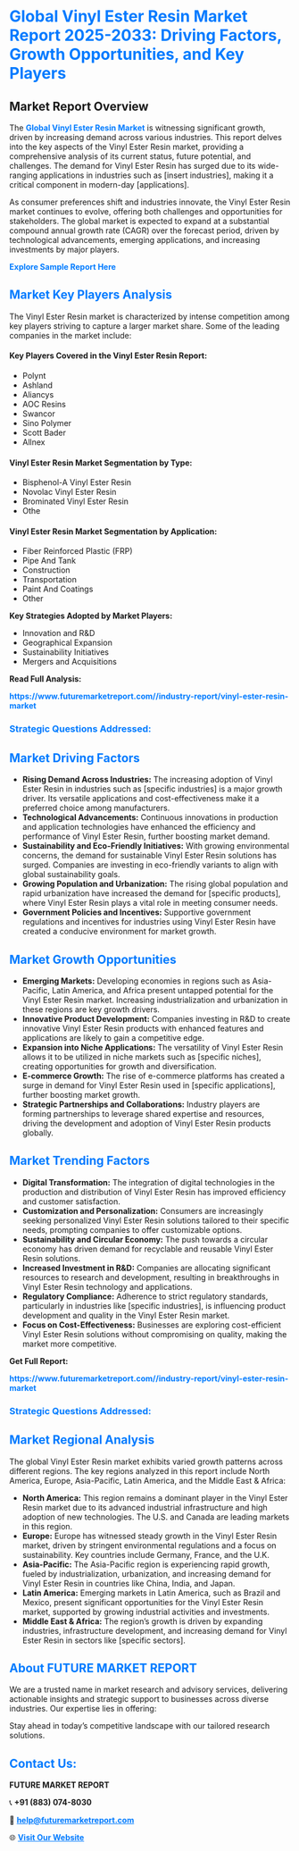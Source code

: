 <h1 style="color: #007BFF;">Global Vinyl Ester Resin Market Report 2025-2033: Driving Factors, Growth Opportunities, and Key Players</h1>

<section id="overview">
<h2>Market Report Overview</h2>
<p>The <a href="https://www.futuremarketreport.com//industry-report/vinyl-ester-resin-market" style="color: #007BFF; text-decoration: none;"><strong>Global Vinyl Ester Resin Market</strong></a> is witnessing significant growth, driven by increasing demand across various industries. This report delves into the key aspects of the Vinyl Ester Resin market, providing a comprehensive analysis of its current status, future potential, and challenges. The demand for Vinyl Ester Resin has surged due to its wide-ranging applications in industries such as [insert industries], making it a critical component in modern-day [applications].</p>
<p>As consumer preferences shift and industries innovate, the Vinyl Ester Resin market continues to evolve, offering both challenges and opportunities for stakeholders. The global market is expected to expand at a substantial compound annual growth rate (CAGR) over the forecast period, driven by technological advancements, emerging applications, and increasing investments by major players.</p>
</section>

<section id="overview">
<p><a href="https://www.futuremarketreport.com//request-sample/reportId=50698" style="color: #007BFF; text-decoration: none;"><strong>Explore Sample Report Here</strong></a></p>
</section>

<section id="key-players">
<h2 style="color: #007BFF;">Market Key Players Analysis</h2>
<p>The Vinyl Ester Resin market is characterized by intense competition among key players striving to capture a larger market share. Some of the leading companies in the market include:</p>
<h4>Key Players Covered in the Vinyl Ester Resin Report:</h4>
<ul><li>Polynt</li><li>Ashland</li><li>Aliancys</li><li>AOC Resins</li><li>Swancor</li><li>Sino Polymer</li><li>Scott Bader</li><li>Allnex</li></ul>
<h4>Vinyl Ester Resin Market Segmentation by Type:</h4>
<ul><li>Bisphenol-A Vinyl Ester Resin</li><li>Novolac Vinyl Ester Resin</li><li>Brominated Vinyl Ester Resin</li><li>Othe</li></ul>

<h4>Vinyl Ester Resin Market Segmentation by Application:</h4>
<ul><li>Fiber Reinforced Plastic (FRP)</li><li>Pipe And Tank</li><li>Construction</li><li>Transportation</li><li>Paint And Coatings</li><li>Other</li></ul>
<p><strong>Key Strategies Adopted by Market Players:</strong></p>
<ul>
<li>Innovation and R&D</li>
<li>Geographical Expansion</li>
<li>Sustainability Initiatives</li>
<li>Mergers and Acquisitions</li>
</ul>
</section>

<section>
<p><strong>Read Full Analysis: </strong></p><a href="https://www.futuremarketreport.com//industry-report/vinyl-ester-resin-market" style="color: #007BFF; text-decoration: none;"><strong>https://www.futuremarketreport.com//industry-report/vinyl-ester-resin-market</strong></a>
<h3 style="color: #007BFF;">Strategic Questions Addressed:</h3>
</section>

<section id="driving-factors">
<h2 style="color: #007BFF;">Market Driving Factors</h2>
<ul>
<li><strong>Rising Demand Across Industries:</strong> The increasing adoption of Vinyl Ester Resin in industries such as [specific industries] is a major growth driver. Its versatile applications and cost-effectiveness make it a preferred choice among manufacturers.</li>
<li><strong>Technological Advancements:</strong> Continuous innovations in production and application technologies have enhanced the efficiency and performance of Vinyl Ester Resin, further boosting market demand.</li>
<li><strong>Sustainability and Eco-Friendly Initiatives:</strong> With growing environmental concerns, the demand for sustainable Vinyl Ester Resin solutions has surged. Companies are investing in eco-friendly variants to align with global sustainability goals.</li>
<li><strong>Growing Population and Urbanization:</strong> The rising global population and rapid urbanization have increased the demand for [specific products], where Vinyl Ester Resin plays a vital role in meeting consumer needs.</li>
<li><strong>Government Policies and Incentives:</strong> Supportive government regulations and incentives for industries using Vinyl Ester Resin have created a conducive environment for market growth.</li>
</ul>
</section>

<section id="growth-opportunities">
<h2 style="color: #007BFF;">Market Growth Opportunities</h2>
<ul>
<li><strong>Emerging Markets:</strong> Developing economies in regions such as Asia-Pacific, Latin America, and Africa present untapped potential for the Vinyl Ester Resin market. Increasing industrialization and urbanization in these regions are key growth drivers.</li>
<li><strong>Innovative Product Development:</strong> Companies investing in R&D to create innovative Vinyl Ester Resin products with enhanced features and applications are likely to gain a competitive edge.</li>
<li><strong>Expansion into Niche Applications:</strong> The versatility of Vinyl Ester Resin allows it to be utilized in niche markets such as [specific niches], creating opportunities for growth and diversification.</li>
<li><strong>E-commerce Growth:</strong> The rise of e-commerce platforms has created a surge in demand for Vinyl Ester Resin used in [specific applications], further boosting market growth.</li>
<li><strong>Strategic Partnerships and Collaborations:</strong> Industry players are forming partnerships to leverage shared expertise and resources, driving the development and adoption of Vinyl Ester Resin products globally.</li>
</ul>
</section>

<section id="trending-factors">
<h2 style="color: #007BFF;">Market Trending Factors</h2>
<ul>
<li><strong>Digital Transformation:</strong> The integration of digital technologies in the production and distribution of Vinyl Ester Resin has improved efficiency and customer satisfaction.</li>
<li><strong>Customization and Personalization:</strong> Consumers are increasingly seeking personalized Vinyl Ester Resin solutions tailored to their specific needs, prompting companies to offer customizable options.</li>
<li><strong>Sustainability and Circular Economy:</strong> The push towards a circular economy has driven demand for recyclable and reusable Vinyl Ester Resin solutions.</li>
<li><strong>Increased Investment in R&D:</strong> Companies are allocating significant resources to research and development, resulting in breakthroughs in Vinyl Ester Resin technology and applications.</li>
<li><strong>Regulatory Compliance:</strong> Adherence to strict regulatory standards, particularly in industries like [specific industries], is influencing product development and quality in the Vinyl Ester Resin market.</li>
<li><strong>Focus on Cost-Effectiveness:</strong> Businesses are exploring cost-efficient Vinyl Ester Resin solutions without compromising on quality, making the market more competitive.</li>
</ul>
</section>

<section>
<p><strong>Get Full Report: </strong></p><a href="https://www.futuremarketreport.com//industry-report/vinyl-ester-resin-market" style="color: #007BFF; text-decoration: none;"><strong>https://www.futuremarketreport.com//industry-report/vinyl-ester-resin-market</strong></a>
<h3 style="color: #007BFF;">Strategic Questions Addressed:</h3>
</section>


<section id="regional-analysis">
<h2 style="color: #007BFF;">Market Regional Analysis</h2>
<p>The global Vinyl Ester Resin market exhibits varied growth patterns across different regions. The key regions analyzed in this report include North America, Europe, Asia-Pacific, Latin America, and the Middle East & Africa:</p>
<ul>
<li><strong>North America:</strong> This region remains a dominant player in the Vinyl Ester Resin market due to its advanced industrial infrastructure and high adoption of new technologies. The U.S. and Canada are leading markets in this region.</li>
<li><strong>Europe:</strong> Europe has witnessed steady growth in the Vinyl Ester Resin market, driven by stringent environmental regulations and a focus on sustainability. Key countries include Germany, France, and the U.K.</li>
<li><strong>Asia-Pacific:</strong> The Asia-Pacific region is experiencing rapid growth, fueled by industrialization, urbanization, and increasing demand for Vinyl Ester Resin in countries like China, India, and Japan.</li>
<li><strong>Latin America:</strong> Emerging markets in Latin America, such as Brazil and Mexico, present significant opportunities for the Vinyl Ester Resin market, supported by growing industrial activities and investments.</li>
<li><strong>Middle East & Africa:</strong> The region’s growth is driven by expanding industries, infrastructure development, and increasing demand for Vinyl Ester Resin in sectors like [specific sectors].</li>
</ul>
</section>

<footer>
<h2 style="color: #007BFF;">About FUTURE MARKET REPORT</h2>
<p>We are a trusted name in market research and advisory services, delivering actionable insights and strategic support to businesses across diverse industries. Our expertise lies in offering:</p>

<p>Stay ahead in today’s competitive landscape with our tailored research solutions.</p>

<h2 style="color: #007BFF;">Contact Us:</h2>
<p><strong>FUTURE MARKET REPORT</strong></p>
<p>📞 <strong>+91 (883) 074-8030</strong></p>
<p>📧 <strong><a href="mailto:help@futuremarketreport.com" style="color: #007BFF;">help@futuremarketreport.com</a></strong></p>
<p>🌐 <strong><a href="https://www.futuremarketreport.com/" style="color: #007BFF;">Visit Our Website</a></strong></p>
</footer>